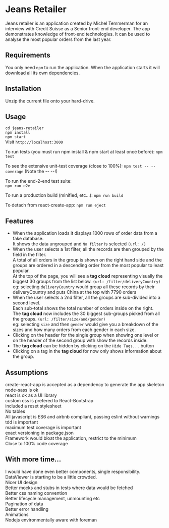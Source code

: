 # Jeans Retailer

Jeans retailer is an application created by Michel Temmerman for an interview with Credit Suisse as a Senior front-end developer.
The app demonstrates knowledge of front-end technologies.
It can be used to analyse the most popular orders from the last year.

## Requirements
You only need `npm` to run the application. When the application starts it will download all its own dependencies.

## Installation
Unzip the current file onto your hard-drive.

## Usage
`cd jeans-retailer`  
`npm install`  
`npm start`  
Visit `http://localhost:3000`

To run tests (you must run npm install & npm start at least once before):
`npm test`

To see the extensive unit-test coverage (close to 100%):
`npm test -- --coverage` (Note the -- --!)

To run the end-2-end test suite:  
`npm run e2e`  

To run a production build (minified, etc...):
`npm run build`

To detach from react-create-app:
`npm run eject`


## Features
- When the application loads it displays 1000 rows of order data from a fake database.  
It shows the data ungrouped and `No filter` is selected `(url: /)`  
- When the user selects a 1st filter, all the records are then grouped by the field in the filter.  
A total of all orders in the group is shown on the right hand side and the groups are ordered in a descending order from the most popular to least popular.  
At the top of the page, you will see a __tag cloud__ representing visually the biggest 30 groups from the list below. `(url: /filter/deliveryCountry)`  
eg: selecting `deliveryCountry` would group all these records by their deliveryCountry and puts China at the top with 7790 orders  
- When the user selects a 2nd filter, all the groups are sub-divided into a second level.  
Each sub-total shows the total number of orders inside on the right.  
The __tag cloud__ now includes the 30 biggest sub-groups picked from all the groups. `(url: /filter/size/and/gender)`  
eg: selecting `size` and then `gender` would give you a breakdown of the sizes and how many orders from each gender in each size.  
- Clicking on the header for the single group when showing one level or on the header of the second group with show the records inside.  
- The __tag cloud__ can be hidden by clicking on the `Hide Tags...` button  
- Clicking on a tag in the __tag cloud__ for now only shows information about the group.  

## Assumptions
create-react-app is accepted as a dependency to generate the app skeleton  
node-sass is ok  
react is ok as a UI library  
custom css is prefered to React-Bootstrap  
included a reset stylesheet  
No tables  
All javascript is ES6 and airbnb compliant, passing eslint without warnings  
tdd is important  
maximum test coverage is important  
exact versioning in package.json  
Framework would bloat the application, restrict to the minimum  
Close to 100% code coverage  

## With more time...
I would have done even better components, single responsibility. DataViewer is starting to be a little crowded.  
Nicer UI design  
Better mocks and stubs in tests where data would be fetched  
Better css naming convention  
Better lifecycle management, unmounting etc  
Pagination of data  
Better error handling  
Animations  
Nodejs environmentally aware with foreman  
